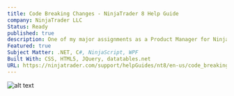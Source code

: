 ```yaml
---
title: Code Breaking Changes - NinjaTrader 8 Help Guide
company: NinjaTrader LLC
Status: Ready
published: true
description: One of my major assignments as a Product Manager for NinjaTrader was discovering and documenting many of the changes our community of 3rd party developers needed to use to convert their C# NinjaScript types from Version 7 to Version 8.
Featured: true
Subject Matter: .NET, C#, NinjaScript, WPF
Built With: CSS, HTML5, JQuery, datatables.net
URL: https://ninjatrader.com/support/helpGuides/nt8/en-us/code_breaking_changes.htm
---
```


![alt text](../../static/work/images/code.png)
